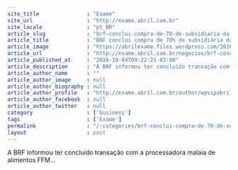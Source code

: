```yaml
---
site_title               : "Exame"
site_url                 : "http://exame.abril.com.br"
site_locale              : "pt_BR"
article_slug             : "brf-conclui-compra-de-70-de-subsidiaria-da-malaia-ffm"
article_title            : "BRF conclui compra de 70% de subsidiária da malaia FFM"
article_image            : "https://abrilexame.files.wordpress.com/2016/10/size_960_16_9_fabrica-pizzas-brf.jpg?quality=70&strip=all&w=960"
article_url              : "http://exame.abril.com.br/negocios/brf-conclui-compra-de-70-de-subsidiaria-da-malaia-ffm/"
article_published_at     : "2016-10-04T09:22:21-03:00"
article_description      : "A BRF informou ter concluído transação com a processadora malaia de alimentos FFM..."
article_author_name      : ""
article_author_image     : null
article_author_biography : null
article_author_profile   : "http://exame.abril.com.br/author/wpvipabril/"
article_author_facebook  : null
article_author_twitter   : null
category                 : ['business']
tags                     : ['Exame']
permalink                : "/:categories/brf-conclui-compra-de-70-de-subsidiaria-da-malaia-ffm/"
layout                   : post
---
```


A BRF informou ter concluído transação com a processadora malaia de alimentos FFM...
